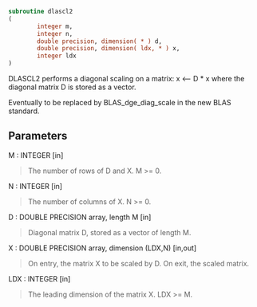 ```fortran
subroutine dlascl2
(
        integer m,
        integer n,
        double precision, dimension( * ) d,
        double precision, dimension( ldx, * ) x,
        integer ldx
)
```

DLASCL2 performs a diagonal scaling on a matrix:
x <-- D * x
where the diagonal matrix D is stored as a vector.

Eventually to be replaced by BLAS_dge_diag_scale in the new BLAS
standard.

## Parameters
M : INTEGER [in]
> The number of rows of D and X. M >= 0.

N : INTEGER [in]
> The number of columns of X. N >= 0.

D : DOUBLE PRECISION array, length M [in]
> Diagonal matrix D, stored as a vector of length M.

X : DOUBLE PRECISION array, dimension (LDX,N) [in,out]
> On entry, the matrix X to be scaled by D.
> On exit, the scaled matrix.

LDX : INTEGER [in]
> The leading dimension of the matrix X. LDX >= M.
